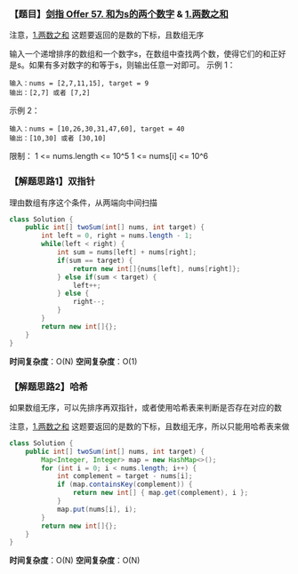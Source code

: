 ### 【题目】[剑指 Offer 57. 和为s的两个数字](https://leetcode-cn.com/problems/he-wei-sde-liang-ge-shu-zi-lcof/) & [1.两数之和](https://leetcode-cn.com/problems/two-sum/)
注意，[1.两数之和](https://leetcode-cn.com/problems/two-sum/) 这题要返回的是数的下标，且数组无序

输入一个递增排序的数组和一个数字s，在数组中查找两个数，使得它们的和正好是s。如果有多对数字的和等于s，则输出任意一对即可。
示例 1：

	输入：nums = [2,7,11,15], target = 9
	输出：[2,7] 或者 [7,2]
示例 2：

	输入：nums = [10,26,30,31,47,60], target = 40
	输出：[10,30] 或者 [30,10]

限制：
1 <= nums.length <= 10^5
1 <= nums[i] <= 10^6


### 【解题思路1】双指针
理由数组有序这个条件，从两端向中间扫描
```java
class Solution {
    public int[] twoSum(int[] nums, int target) {
        int left = 0, right = nums.length - 1;
        while(left < right) {
            int sum = nums[left] + nums[right];
            if(sum == target) {
                return new int[]{nums[left], nums[right]};
            } else if(sum < target) {
                left++;
            } else {
                right--;
            }
        }
        return new int[]{};
    }
}
```
**时间复杂度**：O(N)
**空间复杂度**：O(1)

### 【解题思路2】哈希

如果数组无序，可以先排序再双指针，或者使用哈希表来判断是否存在对应的数

注意，[1.两数之和](https://leetcode-cn.com/problems/two-sum/) 这题要返回的是数的下标，且数组无序，所以只能用哈希表来做

```java
class Solution {
    public int[] twoSum(int[] nums, int target) {
        Map<Integer, Integer> map = new HashMap<>();
        for (int i = 0; i < nums.length; i++) {
            int complement = target - nums[i];
            if (map.containsKey(complement)) {
                return new int[] { map.get(complement), i };
            }
            map.put(nums[i], i);
        }
        return new int[]{};
    }
}
```

**时间复杂度**：O(N)
**空间复杂度**：O(N)